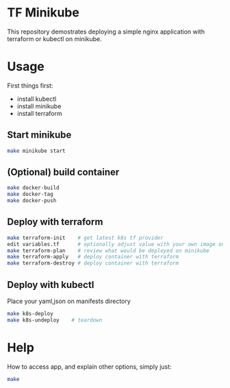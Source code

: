 # TF Minikube

This repository demostrates deploying a simple nginx application with terraform or kubectl on minikube.

# Usage

First things first:
- install kubectl
- install minikube
- install terraform

## Start minikube

```sh
make minikube start
```

## (Optional) build container

```sh
make docker-build
make docker-tag
make docker-push
```

## Deploy with terraform

```sh
make terraform-init    # get latest k8s tf provider
edit variables.tf      # optionally adjust value with your own image on var.container_image
make terraform-plan    # review what would be deployed on minikube
make terraform-apply   # deploy container with terraform
make terraform-destroy # deploy container with terraform
```

## Deploy with kubectl

Place your yaml,json on manifests directory

```sh
make k8s-deploy
make k8s-undeploy    # teardown
```

# Help

How to access app, and explain other options, simply just:

```sh
make
```
